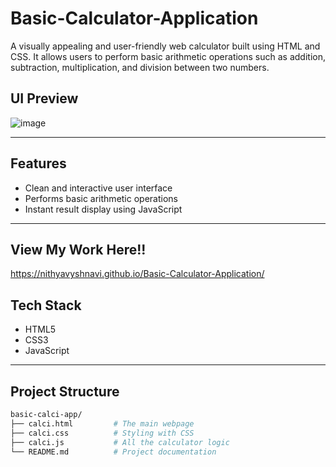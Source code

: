 # Basic-Calculator-Application
A visually appealing and user-friendly web calculator built using HTML and CSS. It allows users to perform basic arithmetic operations such as addition, subtraction, multiplication, and division between two numbers.

##  UI Preview
![image](https://github.com/user-attachments/assets/f9d58379-f0ab-4527-bf66-036ce832b8e1)

---

## Features
- Clean and interactive user interface  
- Performs basic arithmetic operations
- Instant result display using JavaScript  

---
## View My Work Here!!
https://nithyavyshnavi.github.io/Basic-Calculator-Application/

##  Tech Stack

 - HTML5  
 - CSS3  
 - JavaScript

---

##  Project Structure

```bash
basic-calci-app/
├── calci.html         # The main webpage
├── calci.css          # Styling with CSS
├── calci.js           # All the calculator logic
└── README.md          # Project documentation

